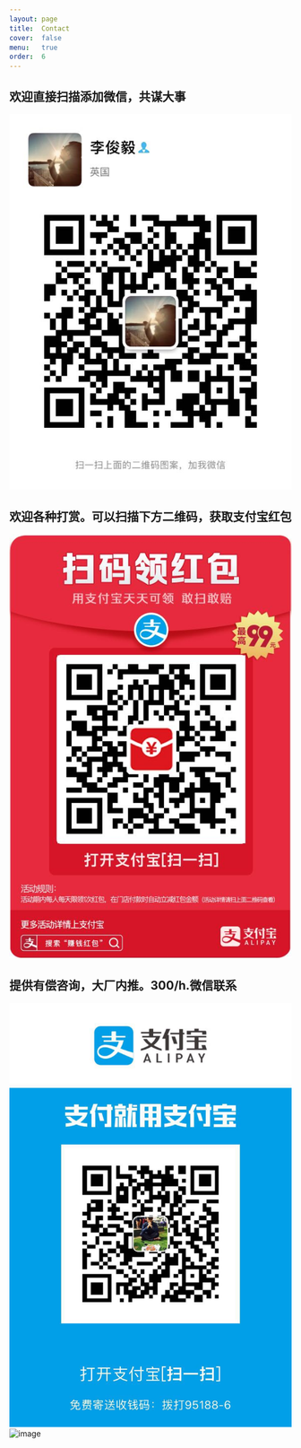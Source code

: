 ```yaml
---
layout: page
title:  Contact
cover:  false
menu:   true
order:  6
---
```


## 欢迎直接扫描添加微信，共谋大事
![image](https://github.com/DukeEnglish/Dukeenglish.github.io/blob/master/assets/QRcode/weixinQR.jpeg)

## 欢迎各种打赏。可以扫描下方二维码，获取支付宝红包
![image](https://github.com/DukeEnglish/Dukeenglish.github.io/blob/master/assets/QRcode/zhifubaohongbao.jpeg)

## 提供有偿咨询，大厂内推。300/h.微信联系
![image](https://github.com/DukeEnglish/Dukeenglish.github.io/blob/master/assets/QRcode/zhifubao.jpeg)
![image](https://github.com/DukeEnglish/Dukeenglish.github.io/blob/master/assets/QRcode/weixin.jpeg)
